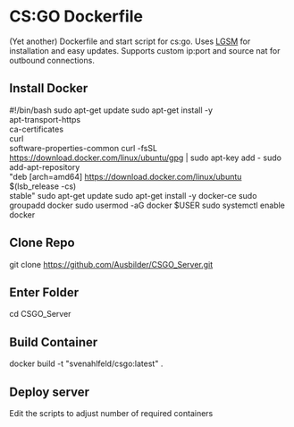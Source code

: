 # CS:GO Dockerfile
(Yet another) Dockerfile and start script for cs:go. Uses [LGSM](https://gameservermanagers.com/lgsm/csgoserver/) for installation and easy updates. Supports custom ip:port and source nat for outbound connections.

## Install Docker 

#!/bin/bash
sudo apt-get update
sudo apt-get install -y \
    apt-transport-https \
    ca-certificates \
    curl \
    software-properties-common
curl -fsSL https://download.docker.com/linux/ubuntu/gpg | sudo apt-key add -
sudo add-apt-repository \
   "deb [arch=amd64] https://download.docker.com/linux/ubuntu \
   $(lsb_release -cs) \
   stable"
sudo apt-get update
sudo apt-get install -y docker-ce
sudo groupadd docker
sudo usermod -aG docker $USER
sudo systemctl enable docker


## Clone Repo

git clone https://github.com/Ausbilder/CSGO_Server.git

## Enter Folder

cd CSGO_Server

## Build Container 

docker build -t "svenahlfeld/csgo:latest" .

## Deploy server

Edit the scripts to adjust number of required containers




